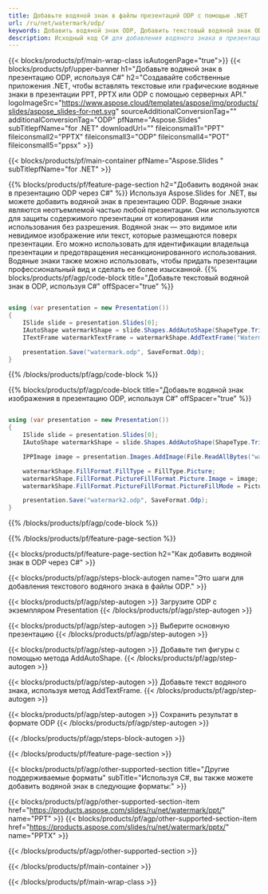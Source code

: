 ```yaml
---
title: Добавьте водяной знак в файлы презентаций ODP с помощью .NET
url: /ru/net/watermark/odp/
keywords: Добавить водяной знак ODP, Добавить текстовый водяной знак ODP, Добавить водяной знак изображения ODP
description: Исходный код C# для добавления водяного знака в презентацию ODP.
---
```


{{< blocks/products/pf/main-wrap-class isAutogenPage="true">}}
{{< blocks/products/pf/upper-banner h1="Добавьте водяной знак в презентацию ODP, используя C#" h2="Создавайте собственные приложения .NET, чтобы вставлять текстовые или графические водяные знаки в презентации PPT, PPTX или ODP с помощью серверных API." logoImageSrc="https://www.aspose.cloud/templates/aspose/img/products/slides/aspose_slides-for-net.svg" sourceAdditionalConversionTag="" additionalConversionTag="ODP" pfName="Aspose.Slides" subTitlepfName="for .NET" downloadUrl="" fileiconsmall1="PPT" fileiconsmall2="PPTX" fileiconsmall3="ODP" fileiconsmall4="POT" fileiconsmall5="ppsx" >}}

{{< blocks/products/pf/main-container pfName="Aspose.Slides " subTitlepfName="for .NET" >}}

{{% blocks/products/pf/feature-page-section  h2="Добавить водяной знак в презентацию ODP через C#" %}}
Используя Aspose.Slides for .NET, вы можете добавить водяной знак в презентацию ODP. Водяные знаки являются неотъемлемой частью любой презентации. Они используются для защиты содержимого презентации от копирования или использования без разрешения. Водяной знак — это видимое или невидимое изображение или текст, которые размещаются поверх презентации. Его можно использовать для идентификации владельца презентации и предотвращения несанкционированного использования. Водяные знаки также можно использовать, чтобы придать презентации профессиональный вид и сделать ее более изысканной. 
{{% blocks/products/pf/agp/code-block title="Добавьте текстовый водяной знак в ODP, используя C#" offSpacer="true" %}}

```cs

using (var presentation = new Presentation())
{
    ISlide slide = presentation.Slides[0];
    IAutoShape watermarkShape = slide.Shapes.AddAutoShape(ShapeType.Triangle, 0, 0, 0, 0);
    ITextFrame watermarkTextFrame = watermarkShape.AddTextFrame("Watermark");

    presentation.Save("watermark.odp", SaveFormat.Odp);
}
```

{{% /blocks/products/pf/agp/code-block %}}

{{% blocks/products/pf/agp/code-block title="Добавьте водяной знак изображения в презентацию ODP, используя C#" offSpacer="true" %}}

```cs

using (var presentation = new Presentation())
{
    ISlide slide = presentation.Slides[0];
    IAutoShape watermarkShape = slide.Shapes.AddAutoShape(ShapeType.Triangle, 0, 0, 0, 0);

    IPPImage image = presentation.Images.AddImage(File.ReadAllBytes("watermark.png"));

    watermarkShape.FillFormat.FillType = FillType.Picture;
    watermarkShape.FillFormat.PictureFillFormat.Picture.Image = image;
    watermarkShape.FillFormat.PictureFillFormat.PictureFillMode = PictureFillMode.Stretch;

    presentation.Save("watermark2.odp", SaveFormat.Odp);
}
```

{{% /blocks/products/pf/agp/code-block %}}

{{% /blocks/products/pf/feature-page-section %}}

{{< blocks/products/pf/feature-page-section  h2="Как добавить водяной знак в ODP через C#" >}}

{{< blocks/products/pf/agp/steps-block-autogen name="Это шаги для добавления текстового водяного знака в файлы ODP." >}}

{{< blocks/products/pf/agp/step-autogen >}}
Загрузите ODP с экземпляром Presentation
{{< /blocks/products/pf/agp/step-autogen >}}

{{< blocks/products/pf/agp/step-autogen >}}
Выберите основную презентацию
{{< /blocks/products/pf/agp/step-autogen >}}

{{< blocks/products/pf/agp/step-autogen >}}
Добавьте тип фигуры с помощью метода AddAutoShape.
{{< /blocks/products/pf/agp/step-autogen >}}

{{< blocks/products/pf/agp/step-autogen >}}
Добавьте текст водяного знака, используя метод AddTextFrame.
{{< /blocks/products/pf/agp/step-autogen >}}

{{< blocks/products/pf/agp/step-autogen >}}
Сохранить результат в формате ODP
{{< /blocks/products/pf/agp/step-autogen >}}

{{< /blocks/products/pf/agp/steps-block-autogen >}}

{{< /blocks/products/pf/feature-page-section >}}

{{< blocks/products/pf/agp/other-supported-section title="Другие поддерживаемые форматы" subTitle="Используя C#, вы также можете добавить водяной знак в следующие форматы:" >}}

{{< blocks/products/pf/agp/other-supported-section-item href="https://products.aspose.com/slides/ru/net/watermark/ppt/" name="PPT" >}}
{{< blocks/products/pf/agp/other-supported-section-item href="https://products.aspose.com/slides/ru/net/watermark/pptx/" name="PPTX" >}}


{{< /blocks/products/pf/agp/other-supported-section >}}

{{< /blocks/products/pf/main-container >}}
    
{{< /blocks/products/pf/main-wrap-class >}}